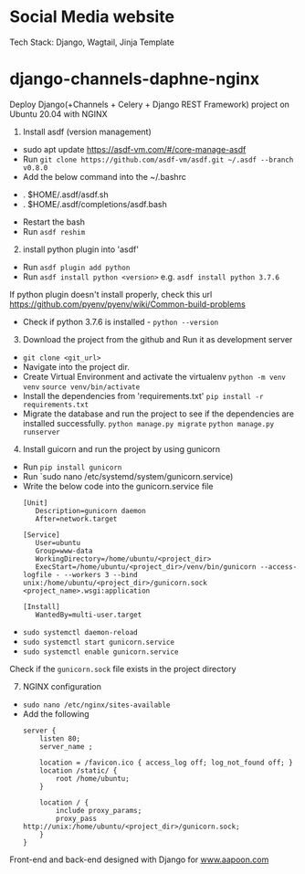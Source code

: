 # Social Media website

Tech Stack:
Django, Wagtail, Jinja Template

# django-channels-daphne-nginx
Deploy Django(+Channels + Celery + Django REST Framework) project on Ubuntu 20.04 with NGINX

1. Install asdf (version management)
- sudo apt update
 https://asdf-vm.com/#/core-manage-asdf
- Run `git clone https://github.com/asdf-vm/asdf.git ~/.asdf --branch v0.8.0`
- Add the below command into the ~/.bashrc
 * . $HOME/.asdf/asdf.sh
 * . $HOME/.asdf/completions/asdf.bash
- Restart the bash
- Run `asdf reshim`

2. install python plugin into 'asdf'
 * Run `asdf plugin add python`
 * Run `asdf install python <version>` e.g. `asdf install python 3.7.6`
 
 If python plugin doesn't install properly, check this url
 https://github.com/pyenv/pyenv/wiki/Common-build-problems
 
 
 * Check if python 3.7.6 is installed - `python --version`
3. Download the project from the github and Run it as development server
 * `git clone <git_url>`
 * Navigate into the project dir.
 * Create Virtual Environment and activate the virtualenv
   `python -m venv venv`
   `source venv/bin/activate`
 * Install the dependencies from 'requirements.txt'
  `pip install -r requirements.txt`
 * Migrate the database and run the project to see if the dependencies are installed successfully.
  `python manage.py migrate`
  `python manage.py runserver`
  
 
 4. Install guicorn and run the project by using gunicorn
  * Run `pip install gunicorn`
  * Run `sudo nano /etc/systemd/system/gunicorn.service)
  * Write the below code into the gunicorn.service file
    ```
    [Unit]
       Description=gunicorn daemon
       After=network.target

    [Service]
       User=ubuntu
       Group=www-data
       WorkingDirectory=/home/ubuntu/<project_dir>
       ExecStart=/home/ubuntu/<project_dir>/venv/bin/gunicorn --access-logfile - --workers 3 --bind unix:/home/ubuntu/<project_dir>/gunicorn.sock <project_name>.wsgi:application

    [Install]
       WantedBy=multi-user.target

    ```
   * `sudo systemctl daemon-reload`
   * `sudo systemctl start gunicorn.service`
   * `sudo systemctl enable gunicorn.service`
   
   Check if the `gunicorn.sock` file exists in the project directory
 
 7. NGINX configuration
   * `sudo nano /etc/nginx/sites-available`
   * Add the following
     ```
     server {
         listen 80;
         server_name ;

         location = /favicon.ico { access_log off; log_not_found off; }
         location /static/ {
             root /home/ubuntu;
         }

         location / {
             include proxy_params;
             proxy_pass http://unix:/home/ubuntu/<project_dir>/gunicorn.sock;
         }
     }
     ```
Front-end and back-end designed with Django for www.aapoon.com
